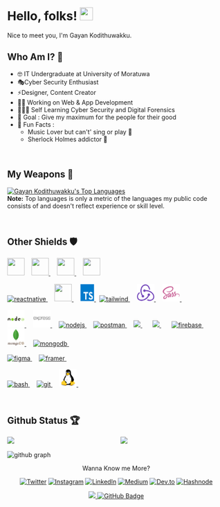 # Hello, folks! <img src="https://raw.githubusercontent.com/MartinHeinz/MartinHeinz/master/wave.gif" width="30px" height="30px">

Nice to meet you, I'm Gayan Kodithuwakku.

## Who Am I? 🤠

- 🤓 IT Undergraduate at University of Moratuwa 
- 🎭Cyber Security Enthusiast
- ⚡Designer, Content Creator
- 👩‍💻 Working on Web & App Development 
- 🕵🏻‍♂️ Self Learning Cyber Security and Digital Forensics
- 🎯 Goal : Give my maximum for the people for their good 
- 💌 Fun Facts : 
    - Music Lover but can't' sing or play 🐼 
    - Sherlock Holmes addictor 🙂
    
<br>

## My Weapons 🌟

<!-- [![Top Langs](https://github-readme-stats.vercel.app/api/top-langs/?username=gayankod&theme=react&langs_count=8)](https://github.com/gayankod/github-readme-stats) -->
 <a href="https://github.com/GayanKod/github-readme-stats"><img alt="Gayan Kodithuwakku's Top Languages" src="https://github-readme-stats.vercel.app/api/top-langs/?username=GayanKod&langs_count=8&count_private=true&layout=compact&theme=react" /></a>
  <br/>
  <b>Note:</b> Top languages is only a metric of the languages my public code consists of and doesn't reflect experience or skill level.


<br>

## Other Shields 🛡

<p align="left">
    <a href="https://www.java.com" target="_blank"> <img src="https://img.icons8.com/color/48/000000/java-coffee-cup-logo.png" width="40" height="40"/></a>&nbsp; &nbsp;
    <a href="https://www.cprogramming.com/" target="_blank"><img src="https://img.icons8.com/color/48/000000/c-programming.png" width="40" height="40"/> </a>&nbsp; &nbsp;
    <a href="https://www.python.org" target="_blank"> <img src="https://img.icons8.com/color/48/000000/python.png" width="40" height="40"/> </a>&nbsp; &nbsp;
    <a href="https://docs.microsoft.com/en-us/dotnet/csharp/" target="_blank"> <img src="https://cdn.cdnlogo.com/logos/c/27/c.svg" width="40" height="40"/> </a>
    <br />
    <br />
    <a href="https://reactnative.dev/" target="_blank" rel="noreferrer"> <img src="https://reactnative.dev/img/header_logo.svg" alt="reactnative" width="40" height="40"/> </a> &nbsp; &nbsp;
    <a href="https://developer.mozilla.org/en-US/docs/Web/JavaScript" target="_blank"> <img src="https://img.icons8.com/color/48/000000/javascript.png" width="40" height="40"/> </a>&nbsp; &nbsp;
    <a href="https://www.typescriptlang.org/" target="_blank" rel="noreferrer"> <img src="https://raw.githubusercontent.com/devicons/devicon/master/icons/typescript/typescript-original.svg" alt="typescript" width="32" height="40"/> </a> &nbsp;
    <a href="https://tailwindcss.com/" target="_blank" rel="noreferrer"> <img src="https://www.vectorlogo.zone/logos/tailwindcss/tailwindcss-icon.svg" alt="tailwind" width="40" height="40"/> </a> &nbsp; &nbsp;
    <a href="https://redux.js.org" target="_blank" rel="noreferrer"> <img src="https://raw.githubusercontent.com/devicons/devicon/master/icons/redux/redux-original.svg" alt="redux" width="40" height="40"/> </a> &nbsp; &nbsp;
    <a href="https://sass-lang.com" target="_blank" rel="noreferrer"> <img src="https://raw.githubusercontent.com/devicons/devicon/master/icons/sass/sass-original.svg" alt="sass" width="40" height="40"/> </a> &nbsp; &nbsp;
    <br />
    <br />
    <a href="https://nodejs.org" target="_blank" rel="noreferrer"> <img src="https://raw.githubusercontent.com/devicons/devicon/master/icons/nodejs/nodejs-original-wordmark.svg" alt="nodejs" width="40" height="40"/> </a> &nbsp; &nbsp;
    <a href="https://expressjs.com" target="_blank" rel="noreferrer"> <img src="https://raw.githubusercontent.com/devicons/devicon/master/icons/express/express-original-wordmark.svg" alt="express" width="40" height="40"/> </a> &nbsp; &nbsp;
    <a href="https://dotnet.microsoft.com/en-us/" target="_blank" rel="noreferrer"> <img src="https://upload.wikimedia.org/wikipedia/commons/thumb/7/7d/Microsoft_.NET_logo.svg/1200px-Microsoft_.NET_logo.svg.png" alt="nodejs" width="40" height="40"/> </a> &nbsp; &nbsp;
    <a href="https://postman.com" target="_blank" rel="noreferrer"> <img src="https://www.vectorlogo.zone/logos/getpostman/getpostman-icon.svg" alt="postman" width="40" height="40"/> </a> &nbsp; &nbsp;
    <a style="padding-right:8px;" href="https://www.mysql.com/" target="_blank"> <img src="https://img.icons8.com/fluent/50/000000/mysql-logo.png" height="40"/> </a>&nbsp; &nbsp;
    <a style="padding-right:8px;" href="https://www.microsoft.com/en-us/sql-server/" target="_blank"> <img src="https://seeklogo.com/images/M/microsoft-sql-server-logo-96AF49E2B3-seeklogo.com.png" height="40"/> </a>&nbsp; &nbsp;
    <a href="https://firebase.google.com/" target="_blank" rel="noreferrer"> <img src="https://www.vectorlogo.zone/logos/firebase/firebase-icon.svg" alt="firebase" width="40" height="40"/> </a> &nbsp; &nbsp;
    <a href="https://www.mongodb.com/" target="_blank" rel="noreferrer"> <img src="https://raw.githubusercontent.com/devicons/devicon/master/icons/mongodb/mongodb-original-wordmark.svg" alt="mongodb" width="40" height="40"/> </a> &nbsp; &nbsp;
    <a href="https://www.sanity.io/" target="_blank" rel="noreferrer"> <img src="https://repository-images.githubusercontent.com/252413723/e6f28180-8882-11ea-9e76-78d72dfa2af0" alt="mongodb" width="40" height="40"/> </a> &nbsp; &nbsp;
    <br />
    <br />
    <a href="https://www.figma.com/" target="_blank" rel="noreferrer"> <img src="https://www.vectorlogo.zone/logos/figma/figma-icon.svg" alt="figma" width="40" height="40"/> </a> &nbsp; &nbsp;
    <a href="https://www.framer.com/" target="_blank" rel="noreferrer"> <img src="https://www.vectorlogo.zone/logos/framer/framer-icon.svg" alt="framer" width="40" height="40"/> </a> &nbsp; &nbsp;
    <br />
    <br />
    <a href="https://www.gnu.org/software/bash/" target="_blank" rel="noreferrer"> <img src="https://www.vectorlogo.zone/logos/gnu_bash/gnu_bash-icon.svg" alt="bash" width="40" height="40"/> </a> &nbsp; &nbsp;
    <a href="https://git-scm.com/" target="_blank" rel="noreferrer"> <img src="https://www.vectorlogo.zone/logos/git-scm/git-scm-icon.svg" alt="git" width="40" height="40"/> </a> &nbsp; &nbsp;
    <a href="https://www.linux.org/" target="_blank" rel="noreferrer"> <img src="https://raw.githubusercontent.com/devicons/devicon/master/icons/linux/linux-original.svg" alt="linux" width="40" height="40"/> </a> &nbsp; &nbsp;
</p>

<br>

 
## Github Status 🏆

<img  src="https://github-readme-stats.vercel.app/api?username=gayankod&count_private=true&show_icons=true&hide_border=true&theme=react&hide_border=true&bg_color=0D1117" width="48%" align="right" >

<img  src="https://github-readme-streak-stats.herokuapp.com/?user=GayanKod&theme=black-ice&hide_border=true&stroke=0000&background=060A0CD0" width="48%" >
<br>

![github graph](https://activity-graph.herokuapp.com/graph?username=GayanKod&bg_color=0D1117&color=5BCDEC&line=5BCDEC&point=FFFFFF&hide_border=true")
<br>

<p align="center">Wanna Know me More?</p>

<p align="center">
 
<a href="https://twitter.com/GayanKodX" target="_blank">
<img src="https://img.shields.io/badge/-Twitter-%231DA1F2" alt="Twitter" /></a> 

<a href="https://www.instagram.com/gayankod" target="_blank">
<img src="https://img.shields.io/badge/-Instagram-%23df193d" alt="Instagram" /></a>  

<a href="https://www.linkedin.com/in/gayankod/" target="_blank">
<img src="https://img.shields.io/badge/-LinkedIn-%233781da" alt="LinkedIn"/></a>
    
<a href="https://gayankod.medium.com/" target="_blank">
<img src="https://img.shields.io/badge/-Medium-%2337817f" alt="Medium" /></a>

<a href="https://dev.to/gayankod" target="_blank">
<img src="https://img.shields.io/badge/-Dev.to-%23000000" alt="Dev.to" /></a> 

<a href="https://gayankod.hashnode.dev/" target="_blank">
<img src="https://img.shields.io/badge/-Hashnode-%232962ff" alt="Hashnode" /></a>   

</p>

<p align="center">
<a href="https://github.com/Meghna-DAS/github-profile-views-counter">
    <img src="https://komarev.com/ghpvc/?username=GayanKod">
</a>
<a href="https://github.com/GayanKod?tab=followers"><img src="https://img.shields.io/github/followers/GayanKod?label=Followers&style=social" alt="GitHub Badge"></a>
</p>
